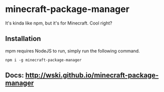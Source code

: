 # minecraft-package-manager
It's kinda like npm, but it's for Minecraft. Cool right?

## Installation
mpm requires NodeJS to run, simply run the following command.

`npm i -g minecraft-package-manager`


## Docs: http://wski.github.io/minecraft-package-manager
